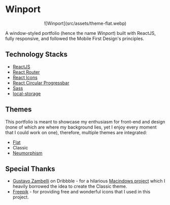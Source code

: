 
# Winport

<p align="center">![Winport](src/assets/theme-flat.webp)</p>

A window-styled portfolio (hence the name _Winport_) built with ReactJS, fully responsive, and followed the Mobile First Design's principles.

## Technology Stacks

* [ReactJS](https://reactjs.org/)
* [React Router](https://reactrouter.com/)
* [React Icons](https://react-icons.github.io/react-icons/)
* [React Circular Progressbar](https://github.com/kevinsqi/react-circular-progressbar)
* [Sass](https://sass-lang.com/)
* [local-storage](https://github.com/bevacqua/local-storage)

## Themes

This portfolio is meant to showcase my enthusiasm for front-end and design (none of which are where my background lies, yet I enjoy every moment that I could work on one), therefore, multiple themes are integrated:

* [Flat](https://en.wikipedia.org/wiki/Flat_design)
* Classic
* [Neumorphism](https://medium.com/p/386e6a09040a)

## Special Thanks

* [Gustavo Zambelli](https://dribbble.com/zamax/shots) on Dribbble - for a hilarious [Macindows project](https://dribbble.com/zamax/projects/726224-Macindows-Life-Problems) which I heavily borrowed the idea to create the Classic theme.
* [Freepik](https://www.freepik.com/) - for providing free and wonderful icons that I used in this project.
